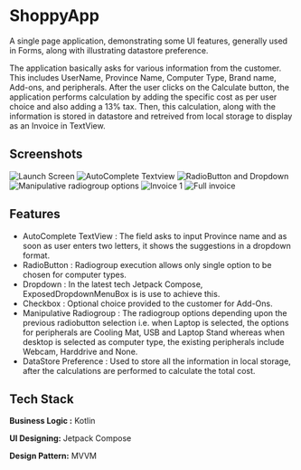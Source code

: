 
# ShoppyApp

A single page application, demonstrating some UI features, generally used in Forms, along with illustrating datastore preference.

The application basically asks for various information from the customer. This includes UserName, Province Name, Computer Type, Brand name, Add-ons, and peripherals. After the user clicks on the Calculate button, the application performs calculation by adding the specific cost as per user choice and also adding a 13% tax. Then, this calculation, along with the information is stored in datastore and retreived from local storage to display as an Invoice in TextView. 


## Screenshots

![Launch Screen](app/src/main/java/com/example/shoppyapp/images/ss01.png)
![AutoComplete Textview](app/src/main/java/com/example/shoppyapp/images/ss02.png)
![RadioButton and Dropdown](app/src/main/java/com/example/shoppyapp/images/ss03.png)
![Manipulative radiogroup options](app/src/main/java/com/example/shoppyapp/images/ss04.png)
![Invoice 1](app/src/main/java/com/example/shoppyapp/images/ss05.png)
![Full invoice](app/src/main/java/com/example/shoppyapp/images/ss08.png)




## Features

- AutoComplete TextView : The field asks to input Province name and as soon as user enters two letters, it shows the suggestions in a dropdown format.
- RadioButton : Radiogroup execution allows only single option to be chosen for computer types.
- Dropdown : In the latest tech Jetpack Compose, ExposedDropdownMenuBox is is use to achieve this.
- Checkbox : Optional choice provided to the customer for Add-Ons.
- Manipulative Radiogroup : The radiogroup options depending upon the previous radiobutton selection i.e. when Laptop is selected, the options for peripherals are Cooling Mat, USB and Laptop Stand whereas when desktop is selected as computer type, the existing peripherals include Webcam, Harddrive and None.
- DataStore Preference : Used to store all the information in local storage, after the calculations are performed to calculate the total cost. 


## Tech Stack

**Business Logic :** Kotlin

**UI Designing:** Jetpack Compose

**Design Pattern:** MVVM
